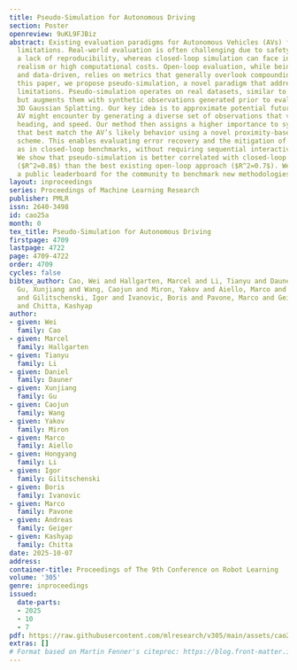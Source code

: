 ```yaml
---
title: Pseudo-Simulation for Autonomous Driving
section: Poster
openreview: 9uKL9FJBiz
abstract: Existing evaluation paradigms for Autonomous Vehicles (AVs) face critical
  limitations. Real-world evaluation is often challenging due to safety concerns and
  a lack of reproducibility, whereas closed-loop simulation can face insufficient
  realism or high computational costs. Open-loop evaluation, while being efficient
  and data-driven, relies on metrics that generally overlook compounding errors. In
  this paper, we propose pseudo-simulation, a novel paradigm that addresses these
  limitations. Pseudo-simulation operates on real datasets, similar to open-loop evaluation,
  but augments them with synthetic observations generated prior to evaluation using
  3D Gaussian Splatting. Our key idea is to approximate potential future states the
  AV might encounter by generating a diverse set of observations that vary in position,
  heading, and speed. Our method then assigns a higher importance to synthetic observations
  that best match the AV’s likely behavior using a novel proximity-based weighting
  scheme. This enables evaluating error recovery and the mitigation of causal confusion,
  as in closed-loop benchmarks, without requiring sequential interactive simulation.
  We show that pseudo-simulation is better correlated with closed-loop simulations
  ($R^2=0.8$) than the best existing open-loop approach ($R^2=0.7$). We also establish
  a public leaderboard for the community to benchmark new methodologies with pseudo-simulation.
layout: inproceedings
series: Proceedings of Machine Learning Research
publisher: PMLR
issn: 2640-3498
id: cao25a
month: 0
tex_title: Pseudo-Simulation for Autonomous Driving
firstpage: 4709
lastpage: 4722
page: 4709-4722
order: 4709
cycles: false
bibtex_author: Cao, Wei and Hallgarten, Marcel and Li, Tianyu and Dauner, Daniel and
  Gu, Xunjiang and Wang, Caojun and Miron, Yakov and Aiello, Marco and Li, Hongyang
  and Gilitschenski, Igor and Ivanovic, Boris and Pavone, Marco and Geiger, Andreas
  and Chitta, Kashyap
author:
- given: Wei
  family: Cao
- given: Marcel
  family: Hallgarten
- given: Tianyu
  family: Li
- given: Daniel
  family: Dauner
- given: Xunjiang
  family: Gu
- given: Caojun
  family: Wang
- given: Yakov
  family: Miron
- given: Marco
  family: Aiello
- given: Hongyang
  family: Li
- given: Igor
  family: Gilitschenski
- given: Boris
  family: Ivanovic
- given: Marco
  family: Pavone
- given: Andreas
  family: Geiger
- given: Kashyap
  family: Chitta
date: 2025-10-07
address:
container-title: Proceedings of The 9th Conference on Robot Learning
volume: '305'
genre: inproceedings
issued:
  date-parts:
  - 2025
  - 10
  - 7
pdf: https://raw.githubusercontent.com/mlresearch/v305/main/assets/cao25a/cao25a.pdf
extras: []
# Format based on Martin Fenner's citeproc: https://blog.front-matter.io/posts/citeproc-yaml-for-bibliographies/
---
```

